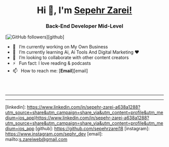 <h1 align="center"> Hi 👋, I'm <a href="">Sepehr Zarei!</a></h1>
<h3 align="center">Back-End Developer Mid-Level</h3>


[![GitHub followers](https://img.shields.io/github/followers/sepehrzarei18?logo=GitHub&style=for-the-badge)][github]

- 🔭 &ensp;I’m currently working on My Own Business
- 🌱 &ensp;I’m currently learning Ai, Ai Tools And Digital Marketing ❤️
- 👯 &ensp;I’m looking to collaborate with other content creators
- ⚡ &ensp;Fun fact: I love reading & podcasts
- 📫 &ensp;How to reach me: [**Email**][email]

<br />
<br />

---


---

[website]: https://sepehrzarei18
[linkedin]: https://www.linkedin.com/in/sepehr-zarei-a638a1288?utm_source=share&utm_campaign=share_via&utm_content=profile&utm_medium=ios_app)https://www.linkedin.com/in/sepehr-zarei-a638a1288?utm_source=share&utm_campaign=share_via&utm_content=profile&utm_medium=ios_app
[github]: https://github.com/sepehrzarei18
[instagram]: https://www.instagram.com/sephr_dev
[email]: mailto:s.zareiweb@gmail.com
